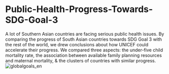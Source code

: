 # Public-Health-Progress-Towards-SDG-Goal-3

A lot of Southern Asian countries are facing serious public health issues. By comparing the progress of South Asian countries towards SDG Goal 3 with the rest of the world, we drew conclusions about how UNICEF could accelerate their progress. We compared three aspects: the under-five child mortality rate, the association between available family planning resources and maternal mortality, & the clusters of countries with similar progress.
![globalgoals_en](https://github.com/user-attachments/assets/2c459dec-010e-41da-9452-9ae458467be8)
